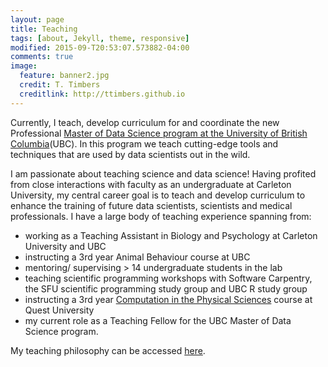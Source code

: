 ```yaml
---
layout: page
title: Teaching
tags: [about, Jekyll, theme, responsive]
modified: 2015-09-T20:53:07.573882-04:00
comments: true
image:
  feature: banner2.jpg
  credit: T. Timbers
  creditlink: http://ttimbers.github.io
---
```

Currently, I teach, develop curriculum for and coordinate the new Professional [Master of Data Science program at the University of British Columbia](http://masterdatascience.science.ubc.ca/)(UBC). In this program we teach cutting-edge tools and techniques that are used by data scientists out in the wild. 

I am passionate about teaching science and data science! Having profited from close interactions with faculty as an undergraduate at Carleton University, my central career goal is to teach and develop curriculum to enhance the training of future data scientists, scientists and medical professionals.
I have a large body of teaching experience spanning from:
  -  working as a Teaching Assistant in Biology and Psychology at Carleton University and UBC
  - instructing a 3rd year Animal Behaviour course at UBC
  - mentoring/ supervising > 14 undergraduate students in the lab 
  - teaching scientific programming workshops with Software Carpentry, the SFU scientific programming study group and UBC R study group
  - instructing a 3rd year [Computation in the Physical Sciences](http://phy3009.github.io/PHY3009-2015/) course at Quest University 
  - my current role as a Teaching Fellow for the UBC Master of Data Science program.

My teaching philosophy can be accessed [here](teaching_philosophy.md).
